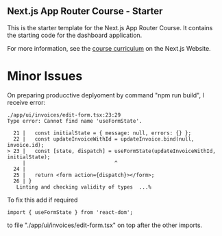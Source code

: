 ## Next.js App Router Course - Starter

This is the starter template for the Next.js App Router Course. It contains the starting code for the dashboard application.

For more information, see the [course curriculum](https://nextjs.org/learn) on the Next.js Website.

# Minor Issues

On preparing producctive deplyoment by command "npm run build", I receive error:

```
./app/ui/invoices/edit-form.tsx:23:29
Type error: Cannot find name 'useFormState'.

  21 |   const initialState = { message: null, errors: {} };
  22 |   const updateInvoiceWithId = updateInvoice.bind(null, invoice.id);
> 23 |   const [state, dispatch] = useFormState(updateInvoiceWithId, initialState);
     |                             ^
  24 |
  25 |   return <form action={dispatch}></form>;
  26 | }
   Linting and checking validity of types  ...%

```
To fix this add if required
```
import { useFormState } from 'react-dom';
```
to file "./app/ui/invoices/edit-form.tsx" on top after the other imports.